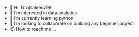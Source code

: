 - 👋 Hi, I’m @aleedz98
- 👀 I’m interested in data analytics
- 🌱 I’m currently learning python
- 💞️ I’m looking to collaborate on building any beginner project
- 📫 How to reach me ...

<!---
aleedz98/aleedz98 is a ✨ special ✨ repository because its `README.md` (this file) appears on your GitHub profile.
You can click the Preview link to take a look at your changes.
--->
